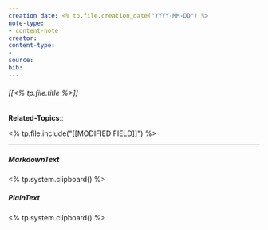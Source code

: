 ```yaml
---
creation date: <% tp.file.creation_date("YYYY-MM-DD") %>
note-type: 
- content-note
creator:
content-type:
- 
source:
bib:
---
```


###### [[<% tp.file.title %>]]
**Related-Topics**:: 

<% tp.file.include("[[MODIFIED FIELD]]") %>


---


##### MarkdownText
<% tp.system.clipboard() %>

##### PlainText
<% tp.system.clipboard() %>

